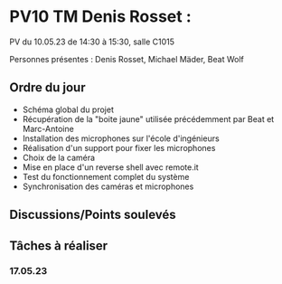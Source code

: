 # PV10 TM Denis Rosset :
PV du 10.05.23 de 14:30 à 15:30, salle C1015

Personnes présentes : Denis Rosset, Michael Mäder, Beat Wolf

## Ordre du jour
- Schéma global du projet
- Récupération de la "boite jaune" utilisée précédemment par Beat et Marc-Antoine
- Installation des microphones sur l'école d'ingénieurs
- Réalisation d'un support pour fixer les microphones
- Choix de la caméra
- Mise en place d'un reverse shell avec remote.it
- Test du fonctionnement complet du système 
- Synchronisation des caméras et microphones

## Discussions/Points soulevés

## Tâches à réaliser
### 17.05.23